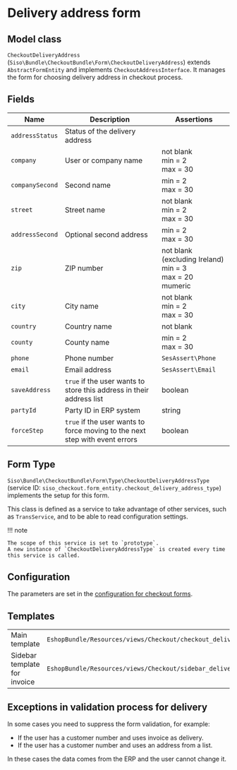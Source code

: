 # Delivery address form

## Model class

`CheckoutDeliveryAddress` (`Siso\Bundle\CheckoutBundle\Form\CheckoutDeliveryAddress`)
extends `AbstractFormEntity` and implements `CheckoutAddressInterface`.
It manages the form for choosing delivery address in checkout process.

## Fields

|Name|Description|Assertions|
|--- |--- |--- |
|`addressStatus`|Status of the delivery address||
|`company`|User or company name|not blank</br>min = 2</br>max = 30|
|`companySecond`|Second name|min = 2</br>max = 30|
|`street`|Street name|not blank</br>min = 2</br>max = 30|
|`addressSecond`|Optional second address|min = 2</br>max = 30|
|`zip`|ZIP number|not blank (excluding Ireland)</br>min = 3</br>max = 20</br>mumeric|
|`city`|City name|not blank</br>min = 2</br>max = 30|
|`country`|Country name|not blank|
|`county`|County name|min = 2</br>max = 30|
|`phone`|Phone number|`SesAssert\Phone`|
|`email`|Email address|`SesAssert\Email`|
|`saveAddress`|`true` if the user wants to store this address in their address list|boolean|
|`partyId`|Party ID in ERP system|string|
|`forceStep`|`true` if the user wants to force moving to the next step with event errors|boolean|

## Form Type

`Siso\Bundle\CheckoutBundle\Form\Type\CheckoutDeliveryAddressType`
(service ID: `siso_checkout.form_entity.checkout_delivery_address_type`)
implements the setup for this form.

This class is defined as a service to take advantage of other services, such as `TransService`,
and to be able to read configuration settings.

!!! note

    The scope of this service is set to `prototype`.
    A new instance of `CheckoutDeliveryAddressType` is created every time this service is called.

## Configuration

The parameters are set in the [configuration for checkout forms](configuration_for_checkout_forms.md).

## Templates

|                              |        |
| ---------------------------- | ------ |
| Main template                | `EshopBundle/Resources/views/Checkout/checkout_delivery_address.html.twig` |
| Sidebar template for invoice | `EshopBundle/Resources/views/Checkout/sidebar_delivery_address.html.twig`  |

## Exceptions in validation process for delivery

In some cases you need to suppress the form validation, for example:

- If the user has a customer number and uses invoice as delivery.
- If the user has a customer number and uses an address from a list.

In these cases the data comes from the ERP and the user cannot change it.
